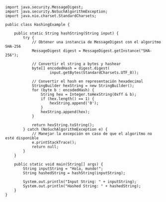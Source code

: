     import java.security.MessageDigest;
    import java.security.NoSuchAlgorithmException;
    import java.nio.charset.StandardCharsets;
    
    public class HashingExample {
    
        public static String hashString(String input) {
            try {
                // Obtener una instancia de MessageDigest con el algoritmo SHA-256
                MessageDigest digest = MessageDigest.getInstance("SHA-256");
    
                // Convertir el string a bytes y hashear
                byte[] encodedHash = digest.digest(
                        input.getBytes(StandardCharsets.UTF_8));
    
                // Convertir el hash en representación hexadecimal
                StringBuilder hexString = new StringBuilder();
                for (byte b : encodedHash) {
                    String hex = Integer.toHexString(0xff & b);
                    if (hex.length() == 1) {
                        hexString.append('0');
                    }
                    hexString.append(hex);
                }
    
                return hexString.toString();
            } catch (NoSuchAlgorithmException e) {
                // Manejar la excepción en caso de que el algoritmo no esté disponible
                e.printStackTrace();
                return null;
            }
        }
    
        public static void main(String[] args) {
            String inputString = "Hola, mundo!";
            String hashedString = hashString(inputString);
    
            System.out.println("Input String: " + inputString);
            System.out.println("Hashed String: " + hashedString);
        }
    }
